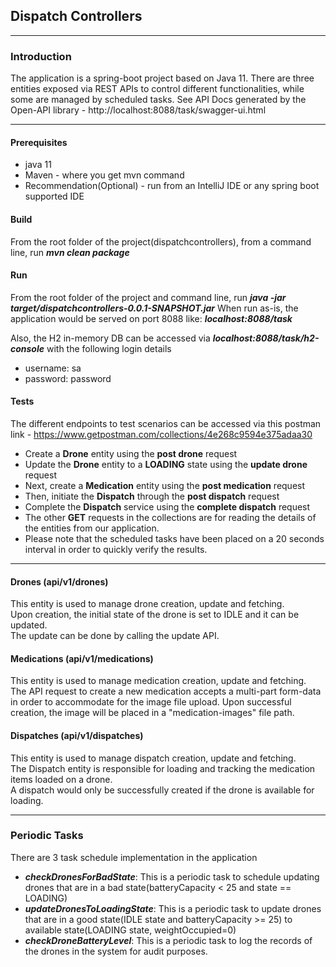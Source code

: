 ## Dispatch Controllers

---


### Introduction

The application is a spring-boot project based on Java 11.
There are three entities exposed via REST APIs to control different functionalities, while some are managed by scheduled tasks.
See API Docs generated by the Open-API library - http://localhost:8088/task/swagger-ui.html

---
#### Prerequisites
- java 11
- Maven - where you get mvn command
- Recommendation(Optional) - run from an IntelliJ IDE or any spring boot supported IDE

#### Build

From the root folder of the project(dispatchcontrollers), from a command line, run
***mvn clean package***

#### Run

From the root folder of the project and command line, run ***java -jar target/dispatchcontrollers-0.0.1-SNAPSHOT.jar***
When run as-is, the application would be served on port 8088 like: ***localhost:8088/task***

Also, the H2 in-memory DB can be accessed via ***localhost:8088/task/h2-console*** with the following login details
- username: sa
- password: password

#### Tests 

The different endpoints to test scenarios can be accessed via this postman link - https://www.getpostman.com/collections/4e268c9594e375adaa30

- Create a **Drone** entity using the **post drone** request
- Update the **Drone** entity to a **LOADING** state using the **update drone** request
- Next, create a **Medication** entity using the **post medication** request
- Then, initiate the **Dispatch** through the **post dispatch** request
- Complete the **Dispatch** service using the **complete dispatch** request
- The other **GET** requests in the collections are for reading the details of the entities from our application.
- Please note that the scheduled tasks have been placed on a 20 seconds interval in order to quickly verify the results.

---

#### Drones (api/v1/drones)

This entity is used to manage drone creation, update and fetching.\
Upon creation, the initial state of the drone is set to IDLE and it can be updated.\
The update can be done by calling the update API.

#### Medications (api/v1/medications)

This entity is used to manage medication creation, update and fetching.\
The API request to create a new medication accepts a multi-part form-data in order to accommodate for the image file upload.
Upon successful creation, the image will be placed in a "medication-images" file path.

#### Dispatches (api/v1/dispatches)

This entity is used to manage dispatch creation, update and fetching.\
The Dispatch entity is responsible for loading and tracking the medication items loaded on a drone.\
A dispatch would only be successfully created if the drone is available for loading.

---

### Periodic Tasks

There are 3 task schedule implementation in the application

- ***checkDronesForBadState***: This is a periodic task to schedule updating drones that are in a bad state(batteryCapacity < 25 and state == LOADING)
- ***updateDronesToLoadingState***: This is a periodic task to update drones that are in a good state(IDLE state and batteryCapacity >= 25) to available state(LOADING state, weightOccupied=0)
- ***checkDroneBatteryLevel***: This is a periodic task to log the records of the drones in the system for audit purposes.